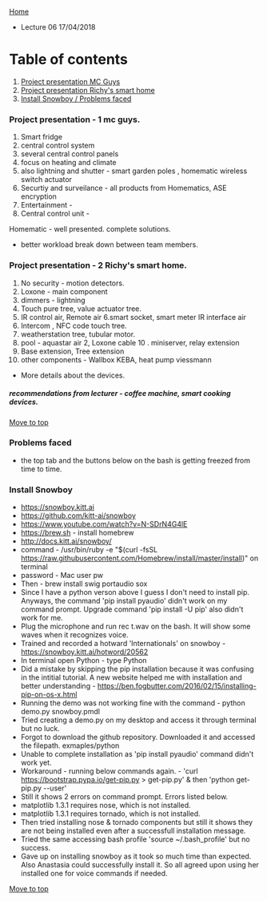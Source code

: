 
<a name= "top"></a>
[Home](https://github.com/AnastasiiaMishchenko/Internationals/blob/master/Chirantha%20Peramunage-_/Overview.md)

* Lecture 06 17/04/2018

# Table of contents

1. [Project presentation MC Guys](#mc)
2. [Project presentation Richy's smart home](#richy)
3. [Install Snowboy / Problems faced](#snow)

### Project presentation - 1 mc guys. <a name= "mc"></a>

1. Smart fridge 
2. central control system
3. several central control panels 
4. focus on heating and climate 
5. also lightning and shutter - smart garden poles , homematic wireless switch actuator 
6. Securtiy and surveilance - all products from Homematics, ASE encryption 
7. Entertainment - 
8. Central control unit - 

Homematic - well presented. complete solutions.

* better workload break down between team members. 


### Project presentation - 2 Richy's smart home. <a name= "richy"></a>

1. No security  - motion detectors. 
2. Loxone - main component  
3. dimmers - lightning
4. Touch pure tree, value actuator tree. 
5. IR control air, Remote air
6.smart socket, smart meter IR interface air
7. Intercom , NFC code touch tree. 
8. weatherstation tree, tubular motor. 
9. pool - aquastar air 2, Loxone cable
10 . miniserver, relay extension 
11. Base extension, Tree extension 
12. other components - Wallbox KEBA, heat pump viessmann

* More details about the devices. 


##### recommendations from lecturer - coffee machine, smart cooking devices. 

[Move to top](#top)

 ### Problems faced <a name= "snow"></a>
* the top tab and the buttons below on the bash is getting freezed from time to time. 



### Install Snowboy 
* https://snowboy.kitt.ai
* https://github.com/kitt-ai/snowboy
* https://www.youtube.com/watch?v=N-SDrN4G4lE
* https://brew.sh - install homebrew 
* http://docs.kitt.ai/snowboy/
* command - /usr/bin/ruby -e "$(curl -fsSL https://raw.githubusercontent.com/Homebrew/install/master/install)" on terminal
* password - Mac user pw
* Then - brew install swig portaudio sox
* Since I have a python verson above I guess I don't need to install pip. Anyways, the command 'pip install pyaudio' didn't work on my command prompt. Upgrade command 'pip install -U pip' also didn't work for me. 
* Plug the microphone and run rec t.wav on the bash. It will show some waves when it recognizes voice. 
* Trained and recorded a hotward 'Internationals' on snowboy - https://snowboy.kitt.ai/hotword/20562
* In terminal open Python - type Python
* Did a mistake by skipping the pip installation because it was confusing in the intitial tutorial. A new website helped me with installation and better understanding - https://ben.fogbutter.com/2016/02/15/installing-pip-on-os-x.html
* Running the demo was not working fine with the command - python demo.py snowboy.pmdl
* Tried creating a demo.py on my desktop and access it through terminal but no luck. 
* Forgot to download the github repository. Downloaded it and accessed the filepath. exmaples/python
* Unable to complete installation as 'pip install pyaudio' command didn't work yet. 
* Workaround - running below commands again. - 'curl https://bootstrap.pypa.io/get-pip.py > get-pip.py' & then 'python get-pip.py --user'
* Still it shows 2 errors on command prompt. Errors listed below.
* matplotlib 1.3.1 requires nose, which is not installed.
* matplotlib 1.3.1 requires tornado, which is not installed.
* Then tried installing nose & tornado components but still it shows they are not being installed even after a successfull installation message. 
* Tried the same accessing bash profile 'source ~/.bash_profile' but no success. 
* Gave up on installing snowboy as it took so much time than expected. Also Anastasia could successfully install it. So all agreed upon using her installed one for voice commands if needed. 

[Move to top](#top)
